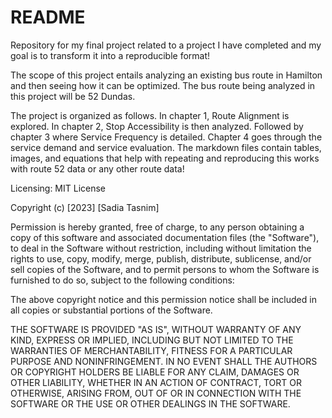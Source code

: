 # README

Repository for my final project related to a project I have completed and my goal is to transform it into a reproducible format!

The scope of this project entails analyzing an existing bus route in Hamilton and then seeing how it can be optimized. The bus route being analyzed in this project will be 52 Dundas.

The project is organized as follows. In chapter 1, Route Alignment is explored. In chapter 2, Stop Accessibility is then analyzed. Followed by chapter 3 where Service Frequency is detailed. Chapter 4 goes through the service demand and service evaluation. The markdown files contain tables, images, and equations that help with repeating and reproducing this works with route 52 data or any other route data!


Licensing:
MIT License

Copyright (c) [2023] [Sadia Tasnim]

Permission is hereby granted, free of charge, to any person obtaining a copy
of this software and associated documentation files (the "Software"), to deal
in the Software without restriction, including without limitation the rights
to use, copy, modify, merge, publish, distribute, sublicense, and/or sell
copies of the Software, and to permit persons to whom the Software is
furnished to do so, subject to the following conditions:

The above copyright notice and this permission notice shall be included in all
copies or substantial portions of the Software.

THE SOFTWARE IS PROVIDED "AS IS", WITHOUT WARRANTY OF ANY KIND, EXPRESS OR
IMPLIED, INCLUDING BUT NOT LIMITED TO THE WARRANTIES OF MERCHANTABILITY,
FITNESS FOR A PARTICULAR PURPOSE AND NONINFRINGEMENT. IN NO EVENT SHALL THE
AUTHORS OR COPYRIGHT HOLDERS BE LIABLE FOR ANY CLAIM, DAMAGES OR OTHER
LIABILITY, WHETHER IN AN ACTION OF CONTRACT, TORT OR OTHERWISE, ARISING FROM,
OUT OF OR IN CONNECTION WITH THE SOFTWARE OR THE USE OR OTHER DEALINGS IN THE
SOFTWARE.
